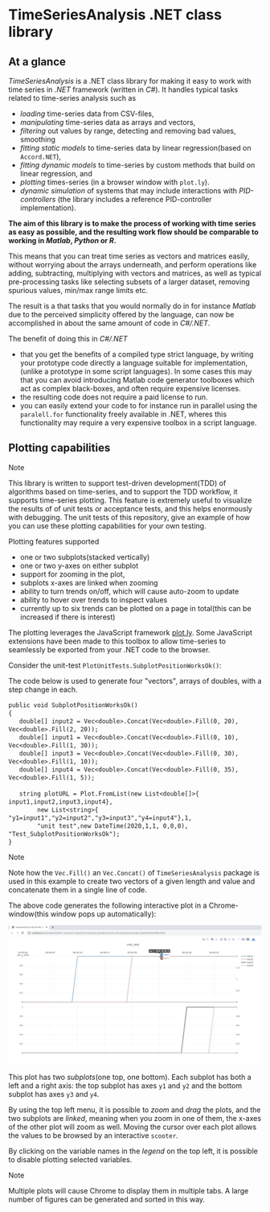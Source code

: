 
# TimeSeriesAnalysis .NET class library

## At a glance

*TimeSeriesAnalysis* is a .NET class library for making it easy to work with time series in *.NET* framework (written in *C#*). 
It handles typical tasks related to time-series analysis such as
- *loading* time-series data from CSV-files,
- *manipulating* time-series data as arrays and vectors,
- *filtering* out values by range, detecting and removing bad values, smoothing
- *fitting static models* to time-series data by linear regression(based on ``Accord.NET``), 
- *fitting dynamic models* to time-series by custom methods that build on linear regression, and
- *plotting* times-series (in a browser window with ``plot.ly``).
- *dynamic simulation* of systems that may include interactions with *PID-controllers* (the library includes a reference PID-controller implementation).

**The aim of this library is to make the process of working with time series as easy as possible, 
and the resulting work flow should be comparable to working in *Matlab*, *Python* or *R*.**

This means that you can treat time series as vectors and matrices easily, without worrying about the arrays underneath, and perform 
operations like adding, subtracting, multiplying with vectors and matrices, as well as typical pre-processing tasks like selecting
subsets of a larger dataset, removing spurious values, min/max range limits etc. 

The result is a that tasks that you would normally do in for instance *Matlab* due to the perceived simplicity offered by the language, can now be accomplished in about the same amount of code in *C#/.NET*. 

The benefit of doing this in *C#/.NET* 
- that you get the benefits of a compiled type strict language, by writing your prototype code directly a language suitable for implementation, (unlike a prototype in some script languages). In some cases this may that you can avoid introducing Matlab code generator toolboxes which act as complex black-boxes, and often require expensive licenses. 
- the resulting code does not require a paid license to run.
- you can easily extend your code to for instance run in parallel using the ``paralell.for`` functionality freely available in .NET, wheres this functionality may require a very expensive toolbox in a script language.


## Plotting capabilities

> [!Note]
> This library is written to support test-driven development(TDD) of algorithms based on time-series, 
> and to support the TDD workflow, it supports time-series plotting. This feature is extremely useful to 
> visualize the results of of unit tests or acceptance tests, and this helps enormously with debugging.
> The unit tests of this repository, give an example of how you can use these plotting capabilities for your own testing.

Plotting features supported
- one or two subplots(stacked vertically)
- one or two y-axes on either subplot
- support for zooming in the plot, 
- subplots x-axes are linked when zooming
- ability to turn trends on/off, which will cause auto-zoom to update
- ability to hover over trends to inspect values
- currently up to six trends can be plotted on a page in total(this can be increased if there is interest)

The plotting leverages the JavaScript framework [plot.ly](https://plotly.com/javascript/). 
Some JavaScript extensions have been made to this toolbox to allow
time-series to seamlessly be exported from your .NET code to the browser.

Consider the unit-test ``PlotUnitTests.SubplotPositionWorksOk()``:

The code below is used to generate four "vectors", arrays of doubles, with a step change in each.
```
public void SubplotPositionWorksOk()
{
   double[] input2 = Vec<double>.Concat(Vec<double>.Fill(0, 20), Vec<double>.Fill(2, 20));
   double[] input1 = Vec<double>.Concat(Vec<double>.Fill(0, 10), Vec<double>.Fill(1, 30));
   double[] input3 = Vec<double>.Concat(Vec<double>.Fill(0, 30), Vec<double>.Fill(1, 10));
   double[] input4 = Vec<double>.Concat(Vec<double>.Fill(0, 35), Vec<double>.Fill(1, 5));

   string plotURL = Plot.FromList(new List<double[]>{ input1,input2,input3,input4},
		new List<string>{ "y1=input1","y2=input2","y3=input3","y4=input4"},1,
		"unit test",new DateTime(2020,1,1, 0,0,0), "Test_SubplotPositionWorksOk");
}
```
> [!Note]
> Note how the ``Vec.Fill()`` an ``Vec.Concat()`` of ``TimeSeriesAnalysis`` package is used in this example to create two vectors of a given
> length and value and concatenate them in a single line of code.

The above code generates the following interactive plot in a Chrome-window(this window pops up automatically):

![Example plot](images/example_plotting.png)

This plot has two *subplots*(one top, one bottom). Each subplot has both a left and a right axis: 
the top subplot has axes ``y1`` and ``y2`` and the bottom subplot has axes ``y3`` and ``y4``. 

By using the top left menu, it is possible to *zoom* and *drag* the plots, and the two subplots are *linked*,
meaning when you zoom in one of them, the x-axes of the other plot will zoom as well. 
Moving the cursor over each plot allows the values to be browsed by an interactive ``scooter``.

By clicking on the variable names in the *legend* on the top left, it is possible to disable plotting selected variables.

> [!Note]
> Multiple plots will cause Chrome to display them in multiple tabs. A large number of figures can be generated and sorted in this way. 






